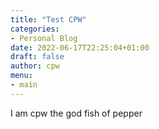 ```yaml
---
title: "Test CPW"
categories:
- Personal Blog
date: 2022-06-17T22:25:04+01:00
draft: false
author: cpw
menu:
- main
---
```


I am cpw the god fish of pepper
